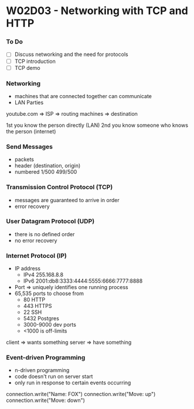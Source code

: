 # W02D03 - Networking with TCP and HTTP

### To Do
- [ ] Discuss networking and the need for protocols
- [ ] TCP introduction
- [ ] TCP demo

### Networking
* machines that are connected together can communicate
* LAN Parties


youtube.com => ISP => routing machines => destination


1st you know the person directly (LAN)
2nd you know someone who knows the person (internet)

### Send Messages
* packets
* header (destination, origin)
* numbered 1/500 499/500

### Transmission Control Protocol (TCP)
* messages are guaranteed to arrive in order
* error recovery

### User Datagram Protocol (UDP)
* there is no defined order
* no error recovery

### Internet Protocol (IP)
* IP address
  * IPv4 255.168.8.8
  * IPv6 2001:db8:3333:4444:5555:6666:7777:8888
* Port => uniquely identifies one running process
* 65,535 ports to choose from
  * 80 HTTP
  * 443 HTTPS
  * 22 SSH
  * 5432 Postgres
  * 3000-9000 dev ports
  * <1000 is off-limits

client => wants something
server => have something

### Event-driven Programming
* n-driven programming
* code doesn't run on server start
* only run in response to certain events occurring


connection.write("Name: FOX")
connection.write("Move: up")
connection.write("Move: down")